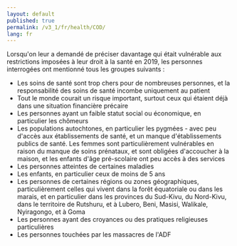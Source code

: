 ```yaml
---
layout: default
published: true
permalink: /v3_1/fr/health/COD/
lang: fr
---
```


Lorsqu'on leur a demandé de préciser davantage qui était vulnérable aux restrictions imposées à leur droit à la santé en 2019, les personnes interrogées ont mentionné tous les groupes suivants :

- Les soins de santé sont trop chers pour de nombreuses personnes, et la responsabilité des soins de santé incombe uniquement au patient
- Tout le monde courait un risque important, surtout ceux qui étaient déjà dans une situation financière précaire
- Les personnes ayant un faible statut social ou économique, en particulier les chômeurs
- Les populations autochtones, en particulier les pygmées - avec peu d'accès aux établissements de santé, et un manque d'établissements publics de santé. Les femmes sont particulièrement vulnérables en raison du manque de soins prénataux, et sont obligées d'accoucher à la maison, et les enfants d'âge pré-scolaire ont peu accès à des services
- Les personnes atteintes de certaines maladies
- Les enfants, en particulier ceux de moins de 5 ans
- Les personnes de certaines régions ou zones géographiques, particulièrement celles qui vivent dans la forêt équatoriale ou dans les marais, et en particulier dans les provinces du Sud-Kivu, du Nord-Kivu, dans le territoire de Rutshuru, et à Lubero, Beni, Masisi, Walikale, Nyiragongo, et à Goma
- Les personnes ayant des croyances ou des pratiques religieuses particulières
- Les personnes touchées par les massacres de l'ADF


